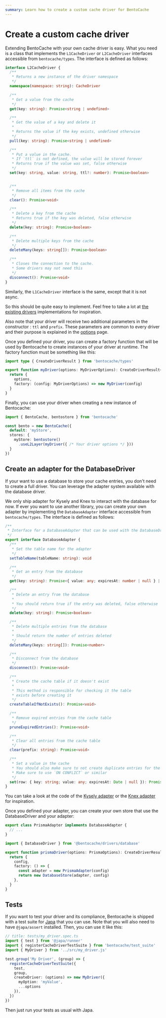 ```yaml
---
summary: Learn how to create a custom cache driver for BentoCache
---
```


# Create a custom cache driver

Extending BentoCache with your own cache driver is easy. What you need is a class that implements the `L1CacheDriver` or `L2CacheDriver` interfaces accessible from `bentocache/types`. The interface is defined as follows:

```ts
interface L2CacheDriver {
  /**
   * Returns a new instance of the driver namespace
   */
  namespace(namespace: string): CacheDriver

  /**
   * Get a value from the cache
   */
  get(key: string): Promise<string | undefined>

  /**
   * Get the value of a key and delete it
   *
   * Returns the value if the key exists, undefined otherwise
   */
  pull(key: string): Promise<string | undefined>

  /**
   * Put a value in the cache.
   * If `ttl` is not defined, the value will be stored forever
   * Returns true if the value was set, false otherwise
   */
  set(key: string, value: string, ttl?: number): Promise<boolean>


  /**
   * Remove all items from the cache
   */
  clear(): Promise<void>

  /**
   * Delete a key from the cache
   * Returns true if the key was deleted, false otherwise
   */
  delete(key: string): Promise<boolean>

  /**
   * Delete multiple keys from the cache
   */
  deleteMany(keys: string[]): Promise<boolean>

  /**
   * Closes the connection to the cache.
   * Some drivers may not need this
   */
  disconnect(): Promise<void>
}
```

Similarly, the `L1CacheDriver` interface is the same, except that it is not async. 

So this should be quite easy to implement. Feel free to take a lot at [the existing drivers](https://github.com/Julien-R44/bentocache/tree/main/packages/bentocache/src/drivers) implementations for inspiration. 

Also note that your driver will receive two additional parameters in the constructor : `ttl` and `prefix`. These parameters are common to every driver and their purpose is explained in the [options](../options.md) page.

Once you defined your driver, you can create a factory function that will be used by Bentocache to create instances of your driver at runtime. The factory function must be something like this:

```ts
import type { CreateDriverResult } from 'bentocache/types'

export function myDriver(options: MyDriverOptions): CreateDriverResult<MyDriver> {
  return {
    options,
    factory: (config: MyDriverOptions) => new MyDriver(config)
  }
}
```

Finally, you can use your driver when creating a new instance of Bentocache:

```ts
import { BentoCache, bentostore } from 'bentocache'

const bento = new BentoCache({
  default: 'myStore',
  stores: {
    myStore: bentostore()
      .useL2Layer(myDriver({ /* Your driver options */ }))
  }
})
```

## Create an adapter for the DatabaseDriver

If your want to use a database to store your cache entries, you don't need to create a full driver. You can leverage the adapter system available with the database driver.

We only ship adapter for Kysely and Knex to interact with the database for now. If ever you want to use another library, you can create your own adapter by implementing the `DatabaseAdapter` interface accessible from `bentocache/types`. The interface is defined as follows:

```ts
/**
 * Interface for a DatabaseAdapter that can be used with the DatabaseDriver
 */
export interface DatabaseAdapter {
  /**
   * Set the table name for the adapter
   */
  setTableName(tableName: string): void

  /**
   * Get an entry from the database
   */
  get(key: string): Promise<{ value: any; expiresAt: number | null } | undefined>

  /**
   * Delete an entry from the database
   *
   * You should return true if the entry was deleted, false otherwise
   */
  delete(key: string): Promise<boolean>

  /**
   * Delete multiple entries from the database
   *
   * Should return the number of entries deleted
   */
  deleteMany(keys: string[]): Promise<number>

  /**
   * Disconnect from the database
   */
  disconnect(): Promise<void>

  /**
   * Create the cache table if it doesn't exist
   *
   * This method is responsible for checking it the table
   * exists before creating it
   */
  createTableIfNotExists(): Promise<void>

  /**
   * Remove expired entries from the cache table
   */
  pruneExpiredEntries(): Promise<void>

  /**
   * Clear all entries from the cache table
   */
  clear(prefix: string): Promise<void>

  /**
   * Set a value in the cache
   * You should also make sure to not create duplicate entries for the same key.
   * Make sure to use `ON CONFLICT` or similar
   */
  set(row: { key: string; value: any; expiresAt: Date | null }): Promise<void>
}
```

You can take a look at the code of the [Kysely adapter](https://github.com/Julien-R44/bentocache/blob/main/packages/bentocache/src/drivers/database/adapters/kysely.ts) or the [Knex adapter](https://github.com/Julien-R44/bentocache/blob/main/packages/bentocache/src/drivers/database/adapters/knex.ts) for inspiration.

Once you defined your adapter, you can create your own store that use the DatabaseDriver and your adapter:

```ts
export class PrismaAdapter implements DatabaseAdapter {
  // ...
}

import { DatabaseDriver } from '@bentocache/drivers/database'

export function prismaDriver(options: PrismaOptions): CreateDriverResult<DatabaseDriver> {
  return {
    config,
    factory: () => {
      const adapter = new PrismaAdapter(config)
      return new DatabaseStore(adapter, config)
    },
  }
}
```
## Tests

If you want to test your driver and its compliance, Bentocache is shipped with a test suite for [Japa](https://japa.dev/docs) that you can use. Note that you will also need to have `@japa/assert` installed. Then, you can use it like this:

```ts
// title: tests/my_driver.spec.ts
import { test } from '@japa/runner'
import { registerCacheDriverTestSuite } from 'bentocache/test_suite'
import { MyDriver } from '../src/my_driver.js'

test.group('My Driver', (group) => {
  registerCacheDriverTestSuite({
    test,
    group,
    createDriver: (options) => new MyDriver({
      myOption: 'myValue',
      ...options
    }),
  })
})
```

Then just run your tests as usual with Japa.
